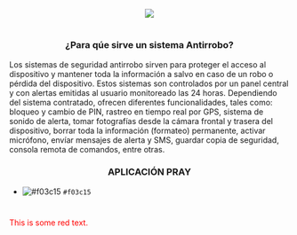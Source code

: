<p align="center">
  <a href="https://github.com/DenverCoder1/readme-typing-svg"><img src="https://readme-typing-svg.herokuapp.com?color=13F700&width=375&lines=%5BAntiRRobo%5D+aplicaci%C3%B3n+Prey"></a>
</p>

<h1 align="center"></h1>

<h3 align="center">¿Para qúe sirve un sistema Antirrobo?</h3>

Los sistemas de seguridad antirrobo sirven para proteger el acceso al dispositivo y mantener toda la información a salvo en caso de un robo o pérdida del dispositivo. Estos sistemas son controlados por un panel central y con alertas emitidas al usuario monitoreado las 24 horas. Dependiendo del sistema contratado, ofrecen diferentes funcionalidades, tales como: bloqueo y cambio de PIN, rastreo en tiempo real por GPS, sistema de sonido de alerta, tomar fotografías desde la cámara frontal y trasera del dispositivo, borrar toda la información (formateo) permanente, activar micrófono, envíar mensajes de alerta y SMS, guardar copia de seguridad, consola remota de comandos, entre otras.

<h3 align="center">APLICACIÓN PRAY</h3>

- ![#f03c15](https://via.placeholder.com/15/f03c15/f03c15.png) `#f03c15`

<h1 align="center"></h1>

<p style='color:red'>This is some red text.</p>
